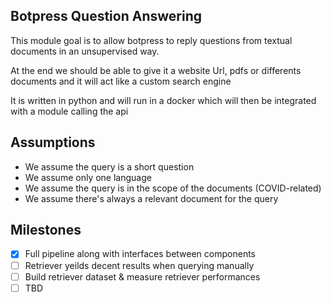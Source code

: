 ## Botpress Question Answering

This module goal is to allow botpress to reply questions from textual documents in an unsupervised way.

At the end we should be able to give it a website Url, pdfs or differents documents and it will act like a custom search engine

It is written in python and will run in a docker which will then be integrated with a module calling the api

## Assumptions

- We assume the query is a short question
- We assume only one language
- We assume the query is in the scope of the documents (COVID-related)
- We assume there's always a relevant document for the query

## Milestones


- [x] Full pipeline along with interfaces between components
- [ ] Retriever yeilds decent results when querying manually
- [ ] Build retriever dataset & measure retriever performances
- [ ] TBD
